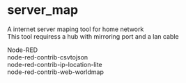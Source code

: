 # server_map
A internet server maping tool for home network  
This tool requiress a hub with mirroring port and a lan cable   
  
Node-RED    
node-red-contrib-csvtojson   
node-red-contrib-ip-location-lite   
node-red-contrib-web-worldmap   
